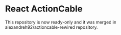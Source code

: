 # React ActionCable

This repository is now ready-only and it was merged in alexandreh92/actioncable-rewired repository.
